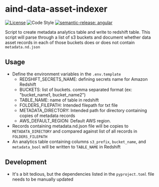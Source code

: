 # aind-data-asset-indexer

[![License](https://img.shields.io/badge/license-MIT-brightgreen)](LICENSE)
![Code Style](https://img.shields.io/badge/code%20style-black-black)
[![semantic-release: angular](https://img.shields.io/badge/semantic--release-angular-e10079?logo=semantic-release)](https://github.com/semantic-release/semantic-release)

Script to create metadata analytics table and write to redshift table. 
This script will parse through a list of s3 buckets and document whether data asset records in each of those buckets does or does not contain `metadata.nd.json`


## Usage
- Define the environment variables in the `.env.template` 
  - REDSHIFT_SECRETS_NAME: defining secrets name for Amazon Redshift
  - BUCKETS: list of buckets. comma separated format (ex: "bucket_name1, bucket_name2")
  - TABLE_NAME: name of table in redshift
  - FOLDERS_FILEPATH: Intended filepath for txt file
  - METADATA_DIRECTORY: Intended path for directory containing copies of metadata records
  - AWS_DEFAULT_REGION: Default AWS region.
- Records containing metadata.nd.json file will be copies to `METADATA_DIRECTORY` and compared against list of all records in `FOLDERS_FILEPATH`
- An analytics table containing columns `s3_prefix`, `bucket_name`, and `metadata_bool` will be written to `TABLE_NAME` in Redshift

## Development
- It's a bit tedious, but the dependencies listed in the `pyproject.toml` file needs to be manually updated

